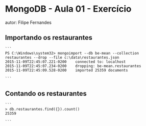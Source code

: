 # MongoDB - Aula 01 - Exercício
autor: Filipe Fernandes

## Importando os restaurantes

    ```
    PS C:\Windows\system32> mongoimport --db be-mean --collection restaurantes --drop --file c:\data\restaurantes.json
	2015-11-09T22:45:07.221-0200    connected to: localhost
	2015-11-09T22:45:07.234-0200    dropping: be-mean.restaurantes
	2015-11-09T22:45:09.528-0200    imported 25359 documents

    ```

## Contando os restaurantes

    ```
	> db.restaurantes.find({}).count()
	25359

    ```  